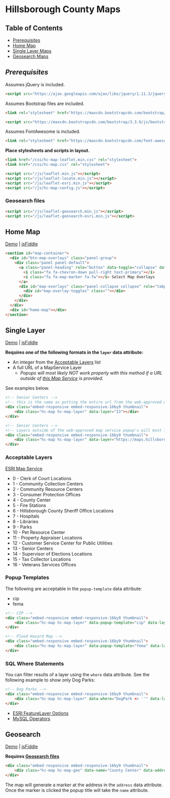 # Hillsborough County Maps

## Table of Contents

* [Prerequisites](#prerequisites)
* [Home Map](#home-map)
* [Single Layer Maps](#single-layer)
* [Geosearch Maps](#geosearch)

## *Prerequisites*

Assumes jQuery is included.

```HTML
<script src="https://ajax.googleapis.com/ajax/libs/jquery/1.11.3/jquery.min.js"></script>
```

Assumes Bootstrap files are included.

```HTML
<link rel="stylesheet" href="https://maxcdn.bootstrapcdn.com/bootstrap/3.3.6/css/bootstrap.min.css" integrity="sha384-1q8mTJOASx8j1Au+a5WDVnPi2lkFfwwEAa8hDDdjZlpLegxhjVME1fgjWPGmkzs7" crossorigin="anonymous">

<script src="https://maxcdn.bootstrapcdn.com/bootstrap/3.3.6/js/bootstrap.min.js" integrity="sha384-0mSbJDEHialfmuBBQP6A4Qrprq5OVfW37PRR3j5ELqxss1yVqOtnepnHVP9aJ7xS" crossorigin="anonymous"></script>
```

Assumes FontAwesome is included.

```HTML
<link rel="stylesheet" href="https://maxcdn.bootstrapcdn.com/font-awesome/4.6.1/css/font-awesome.min.css">
```

__Place stylesheets and scripts in layout.__

```HTML
<link href="/css/hc-map-leaflet.min.css" rel="stylesheet">
<link href="/css/hc-map.css" rel="stylesheet">

<script src="/js/leaflet.min.js"></script>
<script src="/js/leaflet-locate.min.js"></script>
<script src="/js/leaflet-esri.min.js"></script>
<script src="/js/hc-map-config.js"></script>
```

### Geosearch files

```HTML
<script src="/js/leaflet-geosearch.min.js"></script>
<script src="/js/leaflet-geosearch-esri.min.js"></script>
```

## Home Map

[Demo](http://commbocc.github.io/sitecore_designs/layouts/home/) | [jsFiddle](https://jsfiddle.net/oanrfxt0/2/)

```HTML
<section id="map-container">
  <div id="btn-map-overlays" class="panel-group">
    <div class="panel panel-default">
      <a class="panel-heading" role="button" data-toggle="collapse" data-parent="#btn-map-overlays" href="#map-overlays" aria-expanded="true" aria-controls="map-overlays">
        <i class="fa fa-chevron-down pull-right text-primary"></i>
        <i class="fa fa-map-marker fa-fw"></i> Select Map Overlays
      </a>
      <div id="map-overlays" class="panel-collapse collapse" role="tabpanel" aria-labelledby="headingOne">
        <div id="map-overlay-toggles" class=""></div>
      </div>
    </div>
  </div>
  <div id="home-map"></div>
</section>
```

## Single Layer

[Demo](http://commbocc.github.io/sitecore_designs/maps/single-layer/) | [jsFiddle](https://jsfiddle.net/ey092t64/4/)

__Requires one of the following formats in the `layer` data attribute:__

* An integer from the [Acceptable Layers](#acceptable-layers) list
* A full URL of a MapService Layer
	* _Popups will most likely NOT work properly with this method if a URL outside of [this Map Service](https://maps.hillsboroughcounty.org/arcgis/rest/services/CoinMap/CountyWebsiteRedesignMap_20160609/MapServer) is provided._

See examples below.

```HTML
<!-- Senior Centers -->
<!-- this is the same as putting the entire url from the web-approved map service in the layer attribute -->
<div class="embed-responsive embed-responsive-16by9 thumbnail">
	<div class="hc-map hc-map-layer" data-layer="13"></div>
</div>

<!-- Senior Centers -->
<!-- Layers outside of the web-approved map service popup's will most likely not work) -->
<div class="embed-responsive embed-responsive-16by9 thumbnail">
	<div class="hc-map hc-map-layer" data-layer="https://maps.hillsboroughcounty.org/arcgis/rest/services/CoinMap/County_Webmap/MapServer/1"></div>
</div>
```

### Acceptable Layers

[ESRI Map Service](https://maps.hillsboroughcounty.org/arcgis/rest/services/CoinMap/CountyWebsiteRedesignMap_20160609/MapServer)

* 0 - Clerk of Court Locations
* 1 - Community Collection Centers
* 2 - Community Resource Centers
* 3 - Consumer Protection Offices
* 4 - County Center
* 5 - Fire Stations
* 6 - Hillsborough County Sheriff Office Locations
* 7 - Hospitals
* 8 - Libraries
* 9 - Parks
* 10 - Pet Resource Center
* 11 - Property Appraiser Locations
* 12 - Customer Service Center for Public Utilities
* 13 - Senior Centers
* 14 - Supervisor of Elections Locations
* 15 - Tax Collector Locations
* 16 - Veterans Services Offices

### Popup Templates

The following are acceptable in the `popup-template` data attribute:

* cip
* fema

```HTML
<!-- CIP -->
<div class="embed-responsive embed-responsive-16by9 thumbnail">
	<div class="hc-map hc-map-layer" data-popup-template="cip" data-layer="https://maps.hillsboroughcounty.org/arcgis/rest/services/InfoLayers/CIP_Layers/MapServer/1"></div>
</div>

<!-- Flood Hazard Map -->
<div class="embed-responsive embed-responsive-16by9 thumbnail">
	<div class="hc-map hc-map-layer" data-popup-template="fema" data-layer="http://hazards.fema.gov/gis/nfhl/rest/services/public/NFHL/MapServer/3"></div>
</div>
```

### SQL Where Statements

You can filter results of a layer using the `where` data attribute. See the following example to show only Dog Parks:

```HTML
<!-- Dog Parks -->
<div class="embed-responsive embed-responsive-16by9 thumbnail">
	<div class="hc-map hc-map-layer" data-where="DogPark <> ''" data-layer="9"></div>
</div>
```

* [ESRI FeatureLayer Options](https://esri.github.io/esri-leaflet/api-reference/layers/feature-layer.html#options)
* [MySQL Operators](http://dev.mysql.com/doc/refman/5.7/en/non-typed-operators.html)

## Geosearch

[Demo](http://commbocc.github.io/sitecore_designs/layouts/location/) | [jsFiddle](https://jsfiddle.net/eb5fyneb/3/)

__Requires [Geosearch files](#geosearch-files)__

```HTML
<div class="embed-responsive embed-responsive-16by9 thumbnail">
	<div class="hc-map hc-map-geo" data-name="County Center" data-address="601 E Kennedy Blvd, Tampa, FL 33602"></div>
</div>
```

The map will generate a marker at the address in the `address` data attribute. Once the marker is clicked the popup title will take the `name` attribute.
